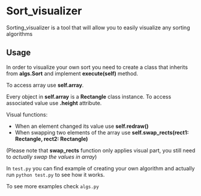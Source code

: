 # Sort_visualizer

Sorting_visualizer is a tool that will allow you to easily visualize any sorting algorithms

## Usage

In order to visualize your own sort you need to create a class that inherits from **algs.Sort** and implement **execute(self)** method.

To access array use **self.array**.

Every object in **self.array** is a **Rectangle** class instance. To access associated value use **.height** attribute.

Visual functions:
 - When an element changed its value use **self.redraw()** 
 - When swapping two elements of the array use **self.swap_rects(rect1: Rectangle, rect2: Rectangle)**

(Please note that **swap_rects** function only applies visual part, you still need to *actually swap the values in array*)

In `test.py` you can find example of creating your own algorithm and actually run `python test.py` to see how it works.

To see more examples check `algs.py`
